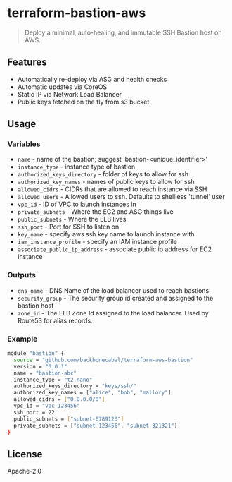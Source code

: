 # terraform-bastion-aws

> Deploy a minimal, auto-healing, and immutable SSH Bastion host on AWS.

## Features

- Automatically re-deploy via ASG and health checks
- Automatic updates via CoreOS
- Static IP via Network Load Balancer
- Public keys fetched on the fly from s3 bucket

## Usage

### Variables

- `name` - name of the bastion; suggest 'bastion-<unique_identifier>'
- `instance_type` - instance type of bastion
- `authorized_keys_directory` - folder of keys to allow for ssh
- `authorized_key_names` - names of public keys to allow for ssh
- `allowed_cidrs` - CIDRs that are allowed to reach instance via SSH
- `allowed_users` - Allowed users to ssh. Defaults to shellless 'tunnel' user
- `vpc_id` - ID of VPC to launch instances in
- `private_subnets` - Where the EC2 and ASG things live
- `public_subnets` - Where the ELB lives
- `ssh_port` - Port for SSH to listen on
- `key_name` - specify aws ssh key name to launch instance with
- `iam_instance_profile` - specify an IAM instance profile
- `associate_public_ip_address` - associate public ip address for EC2 instance

### Outputs

- `dns_name` - DNS Name of the load balancer used to reach bastions
- `security_group` - The security group id created and assigned to the bastion host
- `zone_id` - The ELB Zone Id assigned to the load balancer. Used by Route53 for alias records.

### Example

```bash
module "bastion" {
  source = "github.com/backbonecabal/terraform-aws-bastion"
  version = "0.0.1"
  name = "bastion-abc"
  instance_type = "t2.nano"
  authorized_keys_directory = "keys/ssh/"
  authorized_key_names = ["alice", "bob", "mallory"]
  allowed_cidrs = ["0.0.0.0/0"]
  vpc_id = "vpc-123456"
  ssh_port = 22
  public_subnets = ["subnet-6789123"]
  private_subnets = ["subnet-123456", "subnet-321321"]
}
```

## License

Apache-2.0
